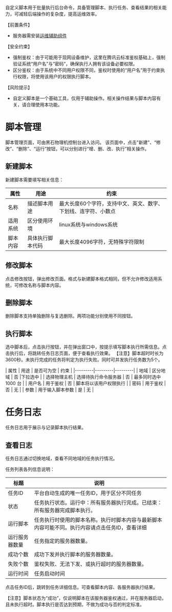 自定义脚本用于批量执行后台命令，具备管理脚本、执行任务、查看结果的相关能力，可减轻后端操作的复杂度，提高运维效率。

【前置条件】

- 服务器需安装[运维辅助组件](https://cloud.tencent.com/document/product/386/9793)


【安全约束】

- 强制鉴权：由于可能用于现网设备维护，这里在腾讯云标准鉴权基础上，强制验证系统“用户名”与“密码”，确保执行人拥有该设备必要权限。
- 区分鉴权：由于系统中不同用户权限不同，鉴权时使用的“用户名”用于约束执行权限，将使用该用户的权限执行脚本。

【风险提示】

- 自定义脚本是一个基础工具，仅用于辅助操作。相关操作结果与脚本内容有关，请合理使用本功能。


# 脚本管理

脚本管理页面，可由黑石物理机控制台进入访问。
该页面中，点击"新建"、“修改”、“删除”、“运行”按钮，可以分别进行“增、删、改、执行”相关操作。

## 新建脚本
新建脚本需要填写相关信息：

| 属性 | 用途 | 约束 |
|---------|---------|---------|
| 名称 | 描述脚本用途 | 最大长度60个字符，支持中文、英文、数字、下划线、连字符、小数点 |
| 适用系统 | 区分使用环境 | linux系统与windows系统 |
| 脚本内容 | 具体执行脚本代码 | 最大长度4096字符，无特殊字符限制 |


## 修改脚本
点击修改按钮，弹出修改页面。格式与新建脚本格式相同，但不允许修改适用系统，可修改名称与脚本内容。


## 删除脚本
删除脚本支持单独删除与复选删除。两项功能分别使用不同按钮。

## 执行脚本
选中脚本后，点击执行按钮，并在弹出窗口中，按提示填写脚本执行所需信息。点击执行后，将跳转任务日志页面，便于查看执行效果。
【注意】脚本超时时长为3600秒。未执行完成的任务将判定为执行失败。同时可并发执行任务数为5个。

| 属性 | 用途 | 是否可为空 | 约束 |
|---------|---------|---------|
| 地域 | 区分地域 | 否 |下拉选中 | 
| 选择物理主机 | 选择待执行命令服务器 | 否 | 最多同时选中 1000 台 | 
| 用户名 | 用于鉴权 | 否 | 脚本将以该用户权限执行 |
| 密码 | 用于鉴权 | 否 | 无 |
| 参数 | 用于输入脚本参数 | 是 | 无 |

# 任务日志
任务日志用于展示与记录脚本执行结果。

## 查看日志
任务日志通过切换地域，查看不同地域的任务执行情况。

任务列表各列信息说明：

| 标题 | 说明 |
|---------|---------|
| 任务ID | 平台自动生成的唯一任务ID，用于区分不同任务 |
| 状态 | 任务执行状态。运行中：所有服务器执行完成。已结束：所有服务器完成脚本执行。 |
| 运行脚本 | 任务执行时使用的脚本名称。执行时脚本内容与最新脚本内容可能不同。执行内容请点击任务ID，查看详细 |
| 运行服务器数量 | 任务指定的服务器数量。|
| 成功个数 | 成功下发并执行脚本的服务器数量。|
| 失败个数 | 鉴权失败、无法下发、或执行超时的服务器数量。|
| 运行时间 | 任务启动时间 |

点击任务ID后，跳转到任务详细信息。可查看脚本内容、各服务器执行结果。

【注意】脚本状态为“成功”，仅说明脚本在该服务器鉴权通过，并在服务器启动，且未执行超时。脚本执行是否达到预期，不做为成功与否的判定标准。